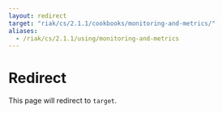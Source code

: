 ```yaml
---
layout: redirect
target: "riak/cs/2.1.1/cookbooks/monitoring-and-metrics/"
aliases:
  - /riak/cs/2.1.1/using/monitoring-and-metrics
---
```


# Redirect

This page will redirect to `target`.
